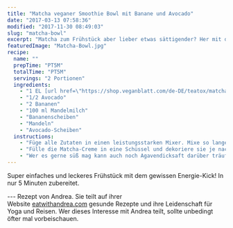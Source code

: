 ```yaml
---
title: "Matcha veganer Smoothie Bowl mit Banane und Avocado"
date: "2017-03-13 07:58:36"
modified: "2017-11-30 08:49:03"
slug: "matcha-bowl"
excerpt: "Matcha zum Frühstück aber lieber etwas sättigender? Her mit der grünen Smoothie Bowl!"
featuredImage: "Matcha-Bowl.jpg"
recipe:
  name: ""
  prepTime: "PT5M"
  totalTime: "PT5M"
  servings: "2 Portionen"
  ingredients:
    - "1 EL [url href=\"https://shop.veganblatt.com/de-DE/teatox/matcha\" target=\"_blank\"]Matcha-Pulver[/url]"
    - "1/2 Avocado"
    - "2 Bananen"
    - "100 ml Mandelmilch"
    - "Bananenscheiben"
    - "Mandeln"
    - "Avocado-Scheiben"
  instructions:
    - "Füge alle Zutaten in einen leistungsstarken Mixer. Mixe so lange (ca. 3 Minuten) bis Du eine cremige Konsistenz bekommst."
    - "Fülle die Matcha-Creme in eine Schüssel und dekoriere sie je nach Belieben mit Bananenscheiben, Mandeln (gut sind auch Mandelsplitter) und Avocadoscheiben."
    - "Wer es gerne süß mag kann auch noch Agavendicksaft darüber träufeln."
---
```


Super einfaches und leckeres Frühstück mit dem gewissen Energie-Kick! In nur 5 Minuten zubereitet.

\--- Rezept von Andrea. Sie teilt auf ihrer Website [eatwithandrea.com](http://www.eatwithandrea.com/) gesunde Rezepte und ihre Leidenschaft für Yoga und Reisen. Wer dieses Interesse mit Andrea teilt, sollte unbedingt öfter mal vorbeischauen.